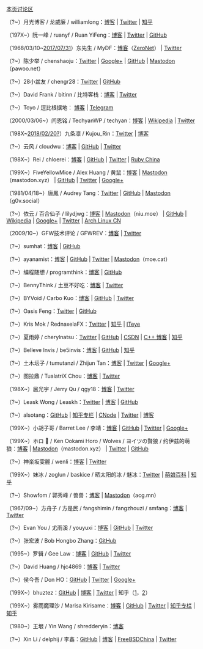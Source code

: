 [本页讨论区](https://github.com/XX-net/XX-Net-dev/issues/85)

（?~）月光博客 / 龙威廉 / williamlong：[博客](http://www.williamlong.info) | [Twitter](https://twitter.com/williamlong) | [知乎](https://www.zhihu.com/people/22a2fc9082afa9c61310e1c9f0dfabb1)

（197X~）阮一峰 / ruanyf / Ruan YiFeng：[博客](http://www.ruanyifeng.com/blog) | [Twitter](https://twitter.com/ruanyf) | [GitHub](https://github.com/ruanyf)

（1968/03/10~[2017/07/31](https://twitter.com/sue9101/status/891947730020454400)）东先生 / MyDF：[博客](https://www.zerogate.tk/mydf.bit/)（[ZeroNet](https://zeronet.io)） | [Twitter](https://twitter.com/MyDF)

（?~）陈少举 / chenshaoju：[Twitter](https://twitter.com/chenshaoju) | [Google+](https://plus.google.com/108281241220294160411) | [GitHub](https://github.com/chenshaoju) | [Mastodon](https://pawoo.net/@chenshaoju)（pawoo.net）

（?~）28小盆友 / chengr28：[Twitter](https://twitter.com/chengr28) | [GitHub](https://github.com/chengr28)

（?~）David Frank / bitinn / 比特客栈：[博客](https://bitinn.net) | [Twitter](https://twitter.com/bitinn)

（?~）Toyo / 逗比根据地： [博客](https://doub.io/) | [Telegram](https://t.me/doubi)

（2000/03/06~）闫恩铭 / TechyanWP / techyan：[博客](https://techyan.me/) | [Wikipedia](https://zh.wikipedia.org/wiki/User:Techyan) | [Twitter](https://twitter.com/TechyanWP)

（198X~[2018/02/20?](https://wxw.moe/@dou4cc/99639723850356377)）九条凛 / Kujou_Rin：[Twitter](https://twitter.com/kujou_rin) | [博客](https://kujourin.com)

（?~）云风 / cloudwu：[博客](https://blog.codingnow.com) | [GitHub](https://github.com/cloudwu) | [Twitter](https://twitter.com/cloudwu)

（198X~）Rei / chloerei：[博客](http://chloerei.com/posts/) | [GitHub](https://github.com/chloerei) | [Twitter](https://twitter.com/chloerei) | [Ruby China](https://ruby-china.org/Rei)

（199X~）FiveYellowMice / Alex Huang / 黄鼠：[博客](https://fiveyellowmice.com) | [Mastodon](https://mastodon.xyz/@FiveYellowMice)（mastodon.xyz） | [GitHub](https://github.com/FiveYellowMice) | [Twitter](https://twitter.com/FiveYellowMice) | [Google+](https://plus.google.com/112855887065747609809)

（1981/04/18~）唐鳳 / Audrey Tang：[Twitter](https://twitter.com/audreyt) | [GitHub](https://github.com/audreyt) | [Mastodon](https://g0v.social/@au)（g0v.social）

（?~）依云 / 百合仙子 / lilydjwg：[博客](https://blog.lilydjwg.me/) | [Mastodon](https://niu.moe/@lilydjwg)（niu.moe） | [GitHub](https://github.com/lilydjwg) | [Wikipedia](https://zh.wikipedia.org/wiki/User:Lilydjwg) | [Google+](https://plus.google.com/105121709349802928154) | [Twitter](https://twitter.com/lilydjwg) | [Arch Linux CN](https://bbs.archlinuxcn.org/search.php?action=search&keywords=*&author=%E4%BE%9D%E4%BA%91&search_in=0&sort_by=0&sort_dir=DESC&show_as=posts&search=%E6%8F%90%E4%BA%A4)

（2009/10~）GFW技术评论 / GFWREV：[博客](https://gfwrev.blogspot.com) | [Twitter](https://twitter.com/gfwrev)

（?~）sumhat：[博客](https://leonax.net) | [GitHub](https://github.com/sumhat)

（?~）ayanamist：[博客](http://blog.ayanamist.com) | [GitHub](https://github.com/ayanamist) | [Twitter](https://twitter.com/ayanamist) | [Mastodon](https://moe.cat/@ayanamist)（moe.cat）

（?~）编程随想 / programthink：[博客](https://program-think.blogspot.com) | [GitHub](https://github.com/programthink)

（?~）BennyThink / 土豆不好吃：[博客](https://www.bennythink.com) | [Twitter](https://twitter.com/BennyThinks)

（?~）BYVoid / Carbo Kuo：[博客](https://www.byvoid.com) | [GitHub](https://github.com/BYVoid) | [Twitter](https://twitter.com/byvoid)

（?~）Oasis Feng：[Twitter](https://twitter.com/oasisfeng) | [GitHub](https://github.com/oasisfeng)

（?~）Kris Mok / RednaxelaFX：[Twitter](https://twitter.com/rednaxelafx) | [知乎](https://www.zhihu.com/people/a06cfb38e37dac1658e6457df4d7f032) | [ITeye](http://rednaxelafx.iteye.com)

（?~）夏雨婷 / cherylnatsu：[Twitter](https://twitter.com/cherylnatsu) | [GitHub](https://github.com/zooxyt) | [CSDN](http://blog.csdn.net/cherylnatsu) | [C++ 博客](http://www.cppblog.com/wuwu) | [知乎](https://www.zhihu.com/people/899d4d857cd231912912c5ba5c411440)

（?~）Belleve Invis / be5invis：[博客](https://typeof.net) | [GitHub](https://github.com/be5invis) | [知乎](https://www.zhihu.com/people/b6d28ac2b88b7f230552bab4a0aceaca)

（?~）土木坛子 / tumutanzi / Zhijun Tan：[博客](https://tumutanzi.com) | [Twitter](https://twitter.com/tumutanzi) | [Google+](https://plus.google.com/116527737108046288919)

（?~）图拉鼎 / TualatriX Chou：[博客](https://imtx.me) | [Twitter](https://twitter.com/tualatrix)

（198X~）屈光宇 / Jerry Qu / qgy18：[博客](https://imququ.com) | [Twitter](https://twitter.com/qgy18)

（?~）Leask Wong / Leaskh：[Twitter](https://twitter.com/Leaskh) | [博客](https://leaskh.com) | [GitHub](https://github.com/leask)

（?~）alsotang：[GitHub](https://github.com/alsotang) | [知乎专栏](https://zhuanlan.zhihu.com/alsotang) | [CNode](https://cnodejs.org/user/alsotang) | [Twitter](https://twitter.com/alsotang) | [博客](http://fxck.it)

（199X~）小胡子哥 / Barret Lee / 李靖：[博客](http://www.barretlee.com/entry/) | [GitHub](https://github.com/barretlee) | [Twitter](https://twitter.com/barret_china) | [Google+](https://plus.google.com/112634278852964994392)

（199X~）ホロ 🐺 / Ken Ookami Horo / Wolves / ヨイツの賢狼 / 约伊兹的萌狼：[博客](https://blog.yoitsu.moe) | [Mastodon](https://mastodon.xyz/@Ken_Ookami_Horo)（mastodon.xyz） | [Twitter](https://twitter.com/Ken_Ookami_Horo) | [GitHub](https://github.com/KenOokamiHoro)

（?~）神楽坂雯麗 / wenli：[博客](http://wenli.moe) | [Twitter](https://twitter.com/wenli)

（199X~）妹冰 / zoglun / baskice / 晒太阳的冰 / 魅冰：[Twitter](https://twitter.com/zoglun) | [萌娘百科](https://zh.moegirl.org/User:Baskice) | [知乎](https://www.zhihu.com/people/4a82718ab6b35379417aaa66c79e5eaa)

（?~）Showfom / 郭秀峰 / 兽兽：[博客](https://sb.sb) | [Mastodon](https://acg.mn/@Showfom)（acg.mn）

（1967/09~）方舟子 / 方是民 / fangshimin / fangzhouzi / smfang：[博客](http://www.xysblogs.org/fangzhouzi) | [Twitter](https://twitter.com/fangshimin)

（?~）Evan You / 尤雨溪 / youyuxi：[博客](http://blog.evanyou.me) | [GitHub](https://github.com/yyx990803) | [Twitter](https://twitter.com/youyuxi)

（?~）张宏波 / Bob Hongbo Zhang：[GitHub](https://github.com/bobzhang)

（1995~）罗辑 / Gee Law：[博客](https://geelaw.blog) | [GitHub](https://github.com/GeeLaw) | [Twitter](https://twitter.com/geelaw95)

（?~）David Huang / hjc4869：[博客](http://hjc.im) | [Twitter](https://twitter.com/hjc4869)

（?~）侯今吾 / Don HO：[GitHub](https://github.com/donho) | [Twitter](https://twitter.com/ho_don) | [Google+](https://plus.google.com/101418339519311717281)

（199X~）bhuztez：[GitHub](https://github.com/bhuztez) | [博客](https://bhuztez.github.io) | [Twitter](https://twitter.com/bhuztez) | 知乎（[1](https://www.zhihu.com/people/bhuztez)，[2](https://www.zhihu.com/people/6hu2t32)）

（199X~）雾雨魔理沙 / Marisa Kirisame：[博客](http://marisa.moe) | [GitHub](https://github.com/MarisaKirisame) | [Twitter](https://twitter.com/MarisaVeryMoe) | [知乎专栏](https://zhuanlan.zhihu.com/marisa) | [知乎](https://www.zhihu.com/people/0251012c87c2d3f56ac34de7d71cdcbc)

（1980~）王垠 / Yin Wang / shredderyin：[博客](http://theschemer.org/tag/%E7%8E%8B%E5%9E%A0)

（?~）Xin Li / delphij / 李鑫：[GitHub](https://github.com/delphij) | [博客](https://blog.delphij.net) | [FreeBSDChina](https://wiki.freebsdchina.org/user/delphij) | [Twitter](https://twitter.com/delphij)